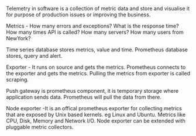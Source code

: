 Telemetry in software is a collection of metric data and store and visualise it for purpose of production issues or improving the business.

Metrics -
How many errors and exceptions?
What is the response time?
How many times API is called?
How many servers?
How many users from NewYork?

Time series database stores metrics, value and time.
Prometheus database stores, query and alert.


Exporter - It runs on source and gets the metrics.
Prometheus connects to the exporter and gets the metrics.
Pulling the metrics from exporter is called scraping.


Push gateway is prometheus component, it is temporary storage where application sends data.
Prometheus will pull the data from there.

Node exporter -It is an offical prometheus exporter for collecting metrics that are exposed by Unix based kernels. eg Linux and Ubuntu.
Metrics like CPU, Disk, Memory and Network I/O.
Node exporter can be extended with pluggable metric collectors.







